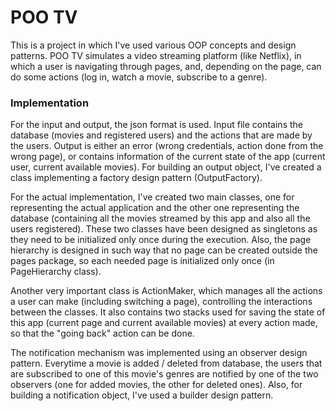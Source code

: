 # POO TV
This is a project in which I've used various OOP concepts
and design patterns. POO TV simulates a video streaming
platform (like Netflix), in which a user is navigating
through pages, and, depending on the page, can do some
actions (log in, watch a movie, subscribe to a genre).

### Implementation
For the input and output, the json format is used. Input file contains
the database (movies and registered users) and the actions that are made
by the users. Output is either an error (wrong credentials, action done
from the wrong page), or contains information of the current state of the
app (current user, current available movies). For building an output
object, I've created a class implementing a factory design pattern
(OutputFactory).

For the actual implementation, I've created two main classes,
one for representing the actual application and the other one
representing the database (containing all the movies streamed by this
app and also all the users registered). These two classes have been
designed as singletons as they need to be initialized only once during
the execution. Also, the page hierarchy is designed in such way that
no page can be created outside the pages package, so each needed
page is initialized only once (in PageHierarchy class).

Another very important class is ActionMaker, which manages all the
actions a user can make (including switching a page), controlling the
interactions between the classes. It also contains two stacks used for
saving the state of this app (current page and current available movies)
at every action made, so that the "going back" action can be done. 

The notification mechanism was implemented using an observer design pattern.
Everytime a movie is added / deleted from database, the users that
are subscribed to one of this movie's genres are notified by one of
the two observers (one for added movies, the other for deleted ones).
Also, for building a notification object, I've used a builder
design pattern.
